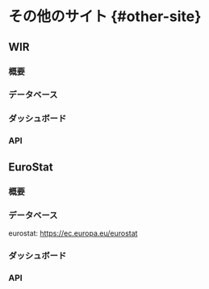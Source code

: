 # その他のサイト {#other-site}

## WIR

### 概要

### データベース

### ダッシュボード

### API

## EuroStat

### 概要

### データベース

eurostat: https://ec.europa.eu/eurostat

### ダッシュボード

### API

